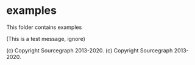 # examples

This folder contains examples

(This is a test message, ignore)

(c) Copyright Sourcegraph 2013-2020.
(c) Copyright Sourcegraph 2013-2020.